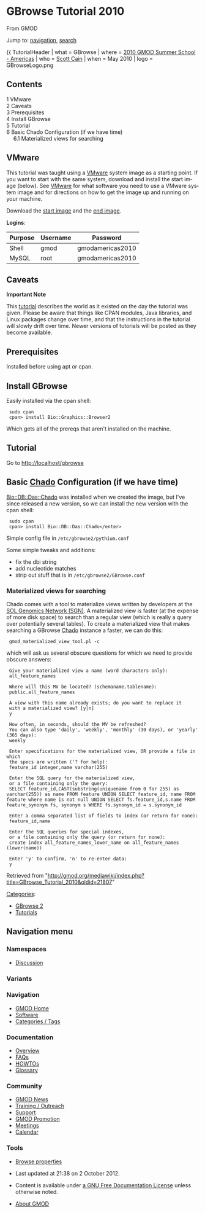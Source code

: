 <div id="mw-page-base" class="noprint">

</div>

<div id="mw-head-base" class="noprint">

</div>

<div id="content" class="mw-body" role="main">

<span id="top"></span>

<div id="mw-js-message" style="display:none;">

</div>



# <span dir="auto">GBrowse Tutorial 2010</span>

<div id="bodyContent">

<div id="siteSub">

From GMOD

</div>

<div id="contentSub">

</div>

<div id="jump-to-nav" class="mw-jump">

Jump to: [navigation](#mw-navigation), [search](#p-search)

</div>

<div id="mw-content-text" class="mw-content-ltr" lang="en" dir="ltr">

{{ TutorialHeader \| what = GBrowse \| where = [2010 GMOD Summer
School -
Americas](2010_GMOD_Summer_School_-_Americas "2010 GMOD Summer School - Americas")
\| who = [Scott Cain](User%3AScott "User%3AScott") \| when = May 2010 \|
logo = GBrowseLogo.png

<div id="toc" class="toc">

<div id="toctitle">

## Contents

</div>

- [<span class="tocnumber">1</span>
  <span class="toctext">VMware</span>](#VMware)
- [<span class="tocnumber">2</span>
  <span class="toctext">Caveats</span>](#Caveats)
- [<span class="tocnumber">3</span>
  <span class="toctext">Prerequisites</span>](#Prerequisites)
- [<span class="tocnumber">4</span> <span class="toctext">Install
  GBrowse</span>](#Install_GBrowse)
- [<span class="tocnumber">5</span>
  <span class="toctext">Tutorial</span>](#Tutorial)
- [<span class="tocnumber">6</span> <span class="toctext">Basic Chado
  Configuration (if we have
  time)</span>](#Basic_Chado_Configuration_.28if_we_have_time.29)
  - [<span class="tocnumber">6.1</span>
    <span class="toctext">Materialized views for
    searching</span>](#Materialized_views_for_searching)

</div>

## <span id="VMware" class="mw-headline">VMware</span>

This tutorial was taught using a <a
href="http://gmod.org/mediawiki/index.php?title=VMware&amp;action=edit&amp;redlink=1"
class="new" title="VMware (page does not exist)">VMware</a> system image
as a starting point. If you want to start with the same system, download
and install the start image (below). See <a
href="http://gmod.org/mediawiki/index.php?title=VMware&amp;action=edit&amp;redlink=1"
class="new" title="VMware (page does not exist)">VMware</a> for what
software you need to use a VMware system image and for directions on how
to get the image up and running on your machine.

Download the <a
href="ftp://ftp.gmod.org/pub/gmod/Courses/2010/SummerSchoolAmericas/GMODCourse2010Day1.vmwarevm.tar.gz"
class="external text" rel="nofollow">start image</a> and the <a
href="ftp://ftp.gmod.org/pub/gmod/Courses/2010/SummerSchoolAmericas/GMODCourse2010Day2.vmwarevm.tar.gz"
class="external text" rel="nofollow">end image</a>.

**Logins**:

| Purpose | Username | Password         |
|---------|----------|------------------|
| Shell   | gmod     | gmodamericas2010 |
| MySQL   | root     | gmodamericas2010 |

## <span id="Caveats" class="mw-headline">Caveats</span>

<div class="emphasisbox">

**Important Note**

This [tutorial](Category%3ATutorials "Category%3ATutorials") describes the
world as it existed on the day the tutorial was given. Please be aware
that things like CPAN modules, Java libraries, and Linux packages change
over time, and that the instructions in the tutorial will slowly drift
over time. Newer versions of tutorials will be posted as they become
available.

</div>

## <span id="Prerequisites" class="mw-headline">Prerequisites</span>

Installed before using apt or cpan.

## <span id="Install_GBrowse" class="mw-headline">Install GBrowse</span>

Easily installed via the cpan shell:

     sudo cpan
     cpan> install Bio::Graphics::Browser2

Which gets all of the prereqs that aren't installed on the machine.

## <span id="Tutorial" class="mw-headline">Tutorial</span>

Go to <a href="http://localhost/gbrowse" class="external free"
rel="nofollow">http://localhost/gbrowse</a>

  

  

## <span id="Basic_Chado_Configuration_.28if_we_have_time.29" class="mw-headline">Basic <a href="Chado" class="mw-redirect" title="Chado">Chado</a> Configuration (if we have time)</span>

<a href="http://search.cpan.org/perldoc?Bio::DB::Das::Chado"
class="external text" rel="nofollow">Bio::DB::Das::Chado</a> was
installed when we created the image, but I've since released a new
version, so we can install the new version with the cpan shell:

     sudo cpan
     cpan> install Bio::DB::Das::Chado</enter>

Simple config file in `/etc/gbrowse2/pythium.conf`

Some simple tweaks and additions:

- fix the dbi string
- add nucleotide matches
- strip out stuff that is in `/etc/gbrowse2/GBrowse.conf`

### <span id="Materialized_views_for_searching" class="mw-headline">Materialized views for searching</span>

Chado comes with a tool to materialize views written by developers at
the [SOL Genomics Network (SGN)](Category%3ASGN "Category%3ASGN"). A
materialized view is faster (at the expense of more disk space) to
search than a regular view (which is really a query over potentially
several tables). To create a materialized view that makes searching a
GBrowse <a href="Chado" class="mw-redirect" title="Chado">Chado</a>
instance a faster, we can do this:

     gmod_materialized_view_tool.pl -c

which will ask us several obscure questions for which we need to provide
obscure answers:

     Give your materialized view a name (word characters only):
     all_feature_names

     Where will this MV be located? (schemaname.tablename):
     public.all_feature_names

     A view with this name already exists; do you want to replace it
     with a materialized view? [y|n]
     y

     How often, in seconds, should the MV be refreshed?
     You can also type 'daily', 'weekly', 'monthly' (30 days), or 'yearly' (365 days):
     weekly

     Enter specifications for the materialized view, OR provide a file in which
     the specs are written ('? for help):
     feature_id integer,name varchar(255)

     Enter the SQL query for the materialized view,
     or a file containing only the query:
     SELECT feature_id,CAST(substring(uniquename from 0 for 255) as varchar(255)) as name FROM feature UNION SELECT feature_id, name FROM feature where name is not null UNION SELECT fs.feature_id,s.name FROM feature_synonym fs, synonym s WHERE fs.synonym_id = s.synonym_id

     Enter a comma separated list of fields to index (or return for none):
     feature_id,name

     Enter the SQL queries for special indexes,
     or a file containing only the query (or return for none):
     create index all_feature_names_lower_name on all_feature_names (lower(name))

     Enter 'y' to confirm, 'n' to re-enter data:
     y

</div>

<div class="printfooter">

Retrieved from
"<http://gmod.org/mediawiki/index.php?title=GBrowse_Tutorial_2010&oldid=21807>"

</div>

<div id="catlinks" class="catlinks">

<div id="mw-normal-catlinks" class="mw-normal-catlinks">

[Categories](Special%3ACategories "Special%3ACategories"):

- [GBrowse 2](Category%3AGBrowse_2 "Category%3AGBrowse 2")
- [Tutorials](Category%3ATutorials "Category%3ATutorials")

</div>

</div>

<div class="visualClear">

</div>

</div>

</div>

<div id="mw-navigation">

## Navigation menu

<div id="mw-head">



<div id="left-navigation">

<div id="p-namespaces" class="vectorTabs" role="navigation"
aria-labelledby="p-namespaces-label">

### Namespaces


- <span id="ca-talk"><a
  href="http://gmod.org/mediawiki/index.php?title=Talk%3AGBrowse_Tutorial_2010&amp;action=edit&amp;redlink=1"
  accesskey="t"
  title="Discussion about the content page [t]">Discussion</a></span>

</div>

<div id="p-variants" class="vectorMenu emptyPortlet" role="navigation"
aria-labelledby="p-variants-label">

### 

### Variants[](#)

<div class="menu">

</div>

</div>

</div>





</div>

</div>

</div>

<div id="mw-panel">

<div id="p-logo" role="banner">

<a href="Main_Page"
style="background-image: url(../images/GMOD-cogs.png);"
title="Visit the main page"></a>

</div>

<div id="p-Navigation" class="portal" role="navigation"
aria-labelledby="p-Navigation-label">

### Navigation

<div class="body">

- <span id="n-GMOD-Home">[GMOD Home](Main_Page)</span>
- <span id="n-Software">[Software](GMOD_Components)</span>
- <span id="n-Categories-.2F-Tags">[Categories /
  Tags](Categories)</span>

</div>

</div>

<div id="p-Documentation" class="portal" role="navigation"
aria-labelledby="p-Documentation-label">

### Documentation

<div class="body">

- <span id="n-Overview">[Overview](Overview)</span>
- <span id="n-FAQs">[FAQs](Category%3AFAQ)</span>
- <span id="n-HOWTOs">[HOWTOs](Category%3AHOWTO)</span>
- <span id="n-Glossary">[Glossary](Glossary)</span>

</div>

</div>

<div id="p-Community" class="portal" role="navigation"
aria-labelledby="p-Community-label">

### Community

<div class="body">

- <span id="n-GMOD-News">[GMOD News](GMOD_News)</span>
- <span id="n-Training-.2F-Outreach">[Training /
  Outreach](Training_and_Outreach)</span>
- <span id="n-Support">[Support](Support)</span>
- <span id="n-GMOD-Promotion">[GMOD Promotion](GMOD_Promotion)</span>
- <span id="n-Meetings">[Meetings](Meetings)</span>
- <span id="n-Calendar">[Calendar](Calendar)</span>

</div>

</div>

<div id="p-tb" class="portal" role="navigation"
aria-labelledby="p-tb-label">

### Tools

<div class="body">


- <span id="t-smwbrowselink"><a href="Special%3ABrowse/GBrowse_Tutorial_2010" rel="smw-browse">Browse
  properties</a></span>


</div>

</div>

</div>

</div>

<div id="footer" role="contentinfo">

- <span id="footer-info-lastmod">Last updated at 21:38 on 2 October
  2012.</span>
<!-- - <span id="footer-info-viewcount">16,535 page views.</span> -->
- <span id="footer-info-copyright">Content is available under
  <a href="http://www.gnu.org/licenses/fdl-1.3.html" class="external"
  rel="nofollow">a GNU Free Documentation License</a> unless otherwise
  noted.</span>

<!-- -->

- <span id="footer-places-about">[About
  GMOD](GMOD%3AAbout "GMOD%3AAbout")</span>

<!-- -->






</div>
